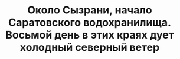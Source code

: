 ---
title: 'Около Сызрани, начало Саратовского водохранилища. Восьмой день в этих краях дует холодный северный ветер'
location: ''

tags: [all]
category: paddling-2700km-along-the-volga-2010
---